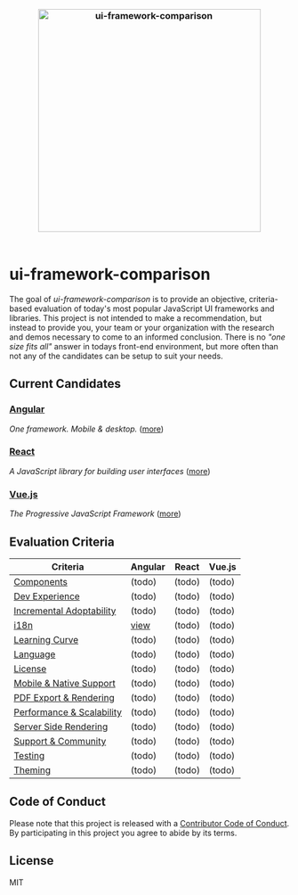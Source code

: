 <h3 align="center">
	<br>
	<img width="400" src="https://rawgit.com/brandon93s/ui-framework-comparison/master/media/logos.svg" alt="ui-framework-comparison" />
	<br>
    <br>
</h1>

# ui-framework-comparison

The goal of *ui-framework-comparison* is to provide an objective, criteria-based evaluation of today's most popular JavaScript UI frameworks and libraries. This project is not intended to make a recommendation, but instead to provide you, your team or your organization with the research and demos necessary to come to an informed conclusion. There is no *"one size fits all"* answer in todays front-end environment, but more often than not any of the candidates can be setup to suit your needs. 

## Current Candidates

### [Angular](/angular) 
*One framework. Mobile & desktop.* ([more](/angular)) 

### [React](/react) 
*A JavaScript library for building user interfaces* ([more](/react)) 

### [Vue.js](/vuejs) 
*The Progressive JavaScript Framework* ([more](/vuejs)) 



## Evaluation Criteria

| Criteria                                                          | Angular               | React  | Vue.js |
| ----------------------------------------------------------------- | --------------------- | ------ | ------ |
| [Components](/criteria/components.md)                             | (todo)                | (todo) | (todo) |
| [Dev Experience](/criteria/dev-experience.md)                     | (todo)                | (todo) | (todo) |
| [Incremental Adoptability](/criteria/incremental-adoptability.md) | (todo)                | (todo) | (todo) |
| [i18n](/criteria/i13n.md)                                         | [view](/angular/i13n) | (todo) | (todo) |
| [Learning Curve](/criteria/learning-curve.md)                     | (todo)                | (todo) | (todo) |
| [Language](/criteria/languages.md)                                | (todo)                | (todo) | (todo) |
| [License](/criteria/licensing.md)                                 | (todo)                | (todo) | (todo) |
| [Mobile & Native Support](/criteria/mobile-native-support.md)     | (todo)                | (todo) | (todo) |
| [PDF Export & Rendering](/criteria/pdf-export-rendering.md)       | (todo)                | (todo) | (todo) |
| [Performance & Scalability](/criteria/performance-scalability.md) | (todo)                | (todo) | (todo) |
| [Server Side Rendering](/criteria/ssr.md)                         | (todo)                | (todo) | (todo) |
| [Support & Community](/criteria/support-community.md)             | (todo)                | (todo) | (todo) |
| [Testing](/criteria/testing.md)                                   | (todo)                | (todo) | (todo) |
| [Theming](/criteria/theming.md)                                   | (todo)                | (todo) | (todo) |

## Code of Conduct
Please note that this project is released with a [Contributor Code of Conduct](code-of-conduct.md). By participating in this project you agree to abide by its terms.

## License
MIT